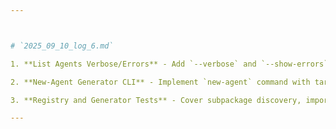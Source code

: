 ```yaml
---



# `2025_09_10_log_6.md`

1. **List Agents Verbose/Errors** - Add `--verbose` and `--show-errors` to `list-agents` for docstrings and import issues.

2. **New-Agent Generator CLI** - Implement `new-agent` command with target dir and optional config JSON output.

3. **Registry and Generator Tests** - Cover subpackage discovery, import errors, and generator output in tests.

---
```


